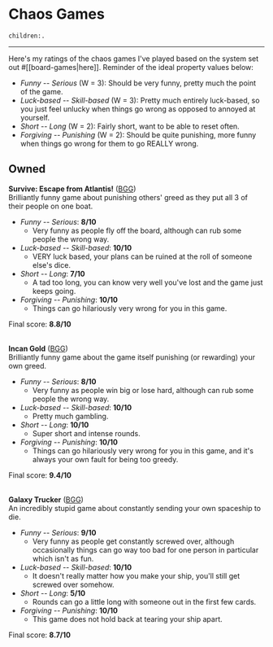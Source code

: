 # Chaos Games
```query
children:.
```
---

Here's my ratings of the chaos games I've played based on the system set out #[[board-games|here]]. Reminder of the ideal property values below:

* *Funny -- Serious* (W = 3): Should be very funny, pretty much the point of the game.
* *Luck-based -- Skill-based* (W = 3): Pretty much entirely luck-based, so you just feel unlucky when things go wrong as opposed to annoyed at yourself.
* *Short -- Long* (W = 2): Fairly short, want to be able to reset often.
* *Forgiving -- Punishing* (W = 2): Should be quite punishing, more funny when things go wrong for them to go REALLY wrong.

## Owned
**Survive: Escape from Atlantis!** ([BGG](https://boardgamegeek.com/boardgame/2653/survive-escape-atlantis))<br>
Brilliantly funny game about punishing others' greed as they put all 3 of their people on one boat.
* *Funny -- Serious*: **8/10**
  * Very funny as people fly off the board, although can rub some people the wrong way.
* *Luck-based -- Skill-based*: **10/10**
  * VERY luck based, your plans can be ruined at the roll of someone else's dice.
* *Short -- Long*: **7/10**
  * A tad too long, you can know very well you've lost and the game just keeps going.
* *Forgiving -- Punishing*: **10/10**
  * Things can go hilariously very wrong for you in this game.

Final score: **8.8/10**<br><br>

**Incan Gold** ([BGG](https://boardgamegeek.com/boardgame/15512/incan-gold))<br>
Brilliantly funny game about the game itself punishing (or rewarding) your own greed.
* *Funny -- Serious*: **8/10**
  * Very funny as people win big or lose hard, although can rub some people the wrong way.
* *Luck-based -- Skill-based*: **10/10**
  * Pretty much gambling.
* *Short -- Long*: **10/10**
  * Super short and intense rounds.
* *Forgiving -- Punishing*: **10/10**
  * Things can go hilariously very wrong for you in this game, and it's always your own fault for being too greedy.

Final score: **9.4/10**<br><br>

**Galaxy Trucker** ([BGG](https://boardgamegeek.com/boardgame/31481/galaxy-trucker))<br>
An incredibly stupid game about constantly sending your own spaceship to die.
* *Funny -- Serious*: **9/10**
  * Very funny as people get constantly screwed over, although occasionally things can go way too bad for one person in particular which isn't as fun.
* *Luck-based -- Skill-based*: **10/10**
  * It doesn't really matter how you make your ship, you'll still get screwed over somehow.
* *Short -- Long*: **5/10**
  * Rounds can go a little long with someone out in the first few cards.
* *Forgiving -- Punishing*: **10/10**
  * This game does not hold back at tearing your ship apart.

Final score: **8.7/10**<br><br>
